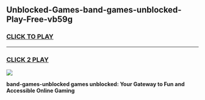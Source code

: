 
## Unblocked-Games-band-games-unblocked-Play-Free-vb59g
<h3>
<a href="https://premium76.site?title=band-games-unblocked&ref=24M">CLICK TO PLAY</a></h3>
<hr>

<h3>
<a href="https://premium76.site?title=band-games-unblocked&ref=24M">CLICK 2 PLAY</a>
  
</h3>

<a href="https://premium76.site?title=band-games-unblocked&ref=24M"><img src="https://clearcache.store/games.png"></a>


**band-games-unblocked games unblocked: Your Gateway to Fun and Accessible Online Gaming**
